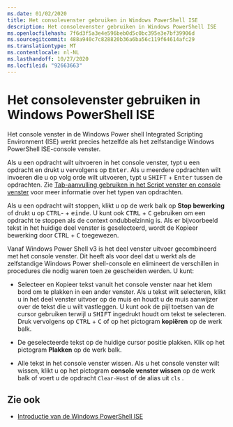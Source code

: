 ```yaml
---
ms.date: 01/02/2020
title: Het consolevenster gebruiken in Windows PowerShell ISE
description: Het consolevenster gebruiken in Windows PowerShell ISE
ms.openlocfilehash: 7f6d3f5a3e4e596beb0d5c0bc395e3e7bf39906d
ms.sourcegitcommit: 488a940c7c828820b36a6ba56c119f64614afc29
ms.translationtype: MT
ms.contentlocale: nl-NL
ms.lasthandoff: 10/27/2020
ms.locfileid: "92663663"
---
```

# <a name="how-to-use-the-console-pane-in-the-windows-powershell-ise"></a>Het consolevenster gebruiken in Windows PowerShell ISE

Het console venster in de Windows Power shell Integrated Scripting Environment (ISE) werkt precies hetzelfde als het zelfstandige Windows PowerShell ISE-console venster.

Als u een opdracht wilt uitvoeren in het console venster, typt u een opdracht en drukt u vervolgens op <kbd>Enter</kbd>. Als u meerdere opdrachten wilt invoeren die u op volg orde wilt uitvoeren, typt u <kbd>SHIFT</kbd> + <kbd>Enter</kbd> tussen de opdrachten. Zie [Tab-aanvulling gebruiken in het Script venster en console venster](How-to-Use-Tab-Completion-in-the-Script-Pane-and-Console-Pane.md) voor meer informatie over het typen van opdrachten.

Als u een opdracht wilt stoppen, klikt u op de werk balk op **Stop bewerking** of drukt u op <kbd>CTRL</kbd>- + <kbd>einde</kbd>. U kunt ook <kbd>CTRL</kbd> + <kbd>C</kbd> gebruiken om een opdracht te stoppen als de context ondubbelzinnig is. Als er bijvoorbeeld tekst in het huidige deel venster is geselecteerd, wordt de Kopieer bewerking door <kbd>CTRL</kbd> + <kbd>C</kbd> toegewezen.

Vanaf Windows Power Shell v3 is het deel venster uitvoer gecombineerd met het console venster. Dit heeft als voor deel dat u werkt als de zelfstandige Windows Power shell-console en elimineert de verschillen in procedures die nodig waren toen ze gescheiden werden. U kunt:

- Selecteer en Kopieer tekst vanuit het console venster naar het klem bord om te plakken in een ander venster. Als u tekst wilt selecteren, klikt u in het deel venster uitvoer op de muis en houdt u de muis aanwijzer over de tekst die u wilt vastleggen. U kunt ook de pijl toetsen van de cursor gebruiken terwijl u <kbd>SHIFT</kbd> ingedrukt houdt om tekst te selecteren. Druk vervolgens op <kbd>CTRL</kbd> + <kbd>C</kbd> of op het pictogram **kopiëren** op de werk balk.

- De geselecteerde tekst op de huidige cursor positie plakken. Klik op het pictogram **Plakken** op de werk balk.

- Alle tekst in het console venster wissen. Als u het console venster wilt wissen, klikt u op het pictogram **console venster wissen** op de werk balk of voert u de opdracht `Clear-Host` of de alias uit `cls` .

## <a name="see-also"></a>Zie ook

- [Introductie van de Windows PowerShell ISE](Introducing-the-Windows-PowerShell-ISE.md)
